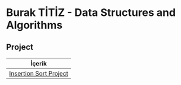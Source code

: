 # Burak TİTİZ - Data Structures and Algorithms

## Project

|İçerik
|:---------------:
| [Insertion Sort Project](https://github.com/buraktitiz/data_structures_and_algorithms/blob/main/Insertion%20Sort/README.md)


